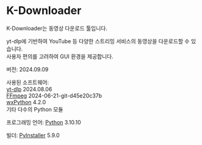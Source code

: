 # K-Downloader
<p>K-Downloader는 동영상 다운로드 툴입니다.
<p>yt-dlp에 기반하여 YouTube 등 다양한 스트리밍 서비스의 동영상을 다운로드할 수 있습니다.
<br>사용자 편의를 고려하여 GUI 환경을 제공합니다.

<p>버전: 2024.09.09
<p>사용된 소프트웨어:
<br><a href="https://github.com/yt-dlp/yt-dlp">yt-dlp</a> 2024.08.06
<br><a href="https://www.ffmpeg.org/">FFmpeg</a> 2024-06-21-git-d45e20c37b
<br><a href="https://wxpython.org/">wxPython</a> 4.2.0
<br>기타 다수의 Python 모듈
<p>프로그래밍 언어: <a href="https://www.python.org/">Python</a> 3.10.10
<p>빌더: <a href="https://pyinstaller.org/">PyInstaller</a> 5.9.0
